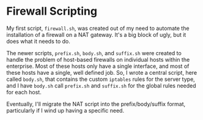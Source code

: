 # Firewall Scripting

My first script, `firewall.sh`, was created out of my need to automate the installation of a firewall on a NAT gateway. It's a big block of ugly, but it does what it needs to do.

The newer scripts, `prefix.sh`, `body.sh`, and `suffix.sh` were created to handle the problem of host-based firewalls on individual hosts within the enterprise. Most of these hosts only have a single interface, and most of these hosts have a single, well defined job. So, I wrote a central script, here called `body.sh`, that contains the custom `iptables` rules for the server type, and I have `body.sh` call `prefix.sh` and `suffix.sh` for the global rules needed for each host.

Eventually, I'll migrate the NAT script into the prefix/body/suffix format, particularly if I wind up having a specific need.


